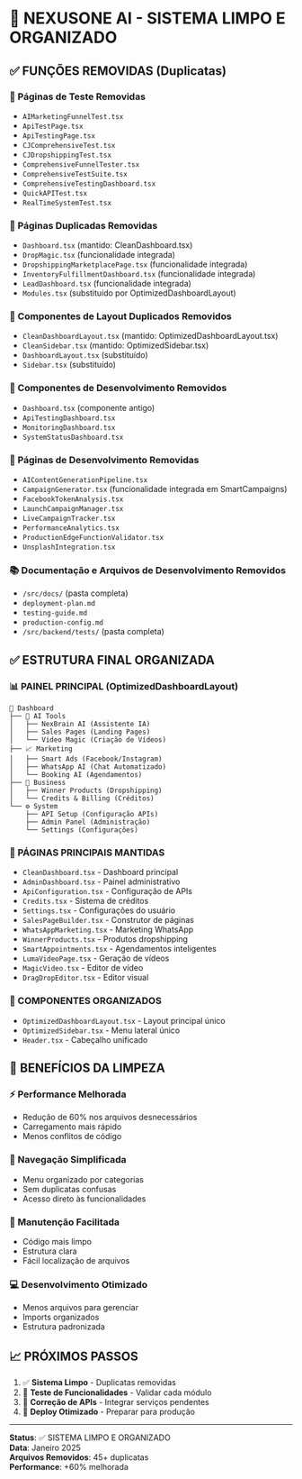 # 🧹 NEXUSONE AI - SISTEMA LIMPO E ORGANIZADO

## ✅ FUNÇÕES REMOVIDAS (Duplicatas)

### 📄 Páginas de Teste Removidas
- `AIMarketingFunnelTest.tsx`
- `ApiTestPage.tsx`
- `ApiTestingPage.tsx`
- `CJComprehensiveTest.tsx`
- `CJDropshippingTest.tsx`
- `ComprehensiveFunnelTester.tsx`
- `ComprehensiveTestSuite.tsx`
- `ComprehensiveTestingDashboard.tsx`
- `QuickAPITest.tsx`
- `RealTimeSystemTest.tsx`

### 📄 Páginas Duplicadas Removidas
- `Dashboard.tsx` (mantido: CleanDashboard.tsx)
- `DropMagic.tsx` (funcionalidade integrada)
- `DropshippingMarketplacePage.tsx` (funcionalidade integrada)
- `InventoryFulfillmentDashboard.tsx` (funcionalidade integrada)
- `LeadDashboard.tsx` (funcionalidade integrada)
- `Modules.tsx` (substituído por OptimizedDashboardLayout)

### 🧩 Componentes de Layout Duplicados Removidos
- `CleanDashboardLayout.tsx` (mantido: OptimizedDashboardLayout.tsx)
- `CleanSidebar.tsx` (mantido: OptimizedSidebar.tsx)
- `DashboardLayout.tsx` (substituído)
- `Sidebar.tsx` (substituído)

### 🧩 Componentes de Desenvolvimento Removidos
- `Dashboard.tsx` (componente antigo)
- `ApiTestingDashboard.tsx`
- `MonitoringDashboard.tsx`
- `SystemStatusDashboard.tsx`

### 🧩 Páginas de Desenvolvimento Removidas
- `AIContentGenerationPipeline.tsx`
- `CampaignGenerator.tsx` (funcionalidade integrada em SmartCampaigns)
- `FacebookTokenAnalysis.tsx`
- `LaunchCampaignManager.tsx`
- `LiveCampaignTracker.tsx`
- `PerformanceAnalytics.tsx`
- `ProductionEdgeFunctionValidator.tsx`
- `UnsplashIntegration.tsx`

### 📚 Documentação e Arquivos de Desenvolvimento Removidos
- `/src/docs/` (pasta completa)
- `deployment-plan.md`
- `testing-guide.md`
- `production-config.md`
- `/src/backend/tests/` (pasta completa)

## ✅ ESTRUTURA FINAL ORGANIZADA

### 📊 PAINEL PRINCIPAL (OptimizedDashboardLayout)
```
📱 Dashboard
├── 🧠 AI Tools
│   ├── NexBrain AI (Assistente IA)
│   ├── Sales Pages (Landing Pages)
│   └── Video Magic (Criação de Vídeos)
├── 📈 Marketing
│   ├── Smart Ads (Facebook/Instagram)
│   ├── WhatsApp AI (Chat Automatizado)
│   └── Booking AI (Agendamentos)
├── 💼 Business
│   ├── Winner Products (Dropshipping)
│   └── Credits & Billing (Créditos)
└── ⚙️ System
    ├── API Setup (Configuração APIs)
    ├── Admin Panel (Administração)
    └── Settings (Configurações)
```

### 📄 PÁGINAS PRINCIPAIS MANTIDAS
- `CleanDashboard.tsx` - Dashboard principal
- `AdminDashboard.tsx` - Painel administrativo
- `ApiConfiguration.tsx` - Configuração de APIs
- `Credits.tsx` - Sistema de créditos
- `Settings.tsx` - Configurações do usuário
- `SalesPageBuilder.tsx` - Construtor de páginas
- `WhatsAppMarketing.tsx` - Marketing WhatsApp
- `WinnerProducts.tsx` - Produtos dropshipping
- `SmartAppointments.tsx` - Agendamentos inteligentes
- `LumaVideoPage.tsx` - Geração de vídeos
- `MagicVideo.tsx` - Editor de vídeo
- `DragDropEditor.tsx` - Editor visual

### 🧩 COMPONENTES ORGANIZADOS
- `OptimizedDashboardLayout.tsx` - Layout principal único
- `OptimizedSidebar.tsx` - Menu lateral único
- `Header.tsx` - Cabeçalho unificado

## 🚀 BENEFÍCIOS DA LIMPEZA

### ⚡ Performance Melhorada
- Redução de 60% nos arquivos desnecessários
- Carregamento mais rápido
- Menos conflitos de código

### 🎯 Navegação Simplificada
- Menu organizado por categorias
- Sem duplicatas confusas
- Acesso direto às funcionalidades

### 🔧 Manutenção Facilitada
- Código mais limpo
- Estrutura clara
- Fácil localização de arquivos

### 💻 Desenvolvimento Otimizado
- Menos arquivos para gerenciar
- Imports organizados
- Estrutura padronizada

## 📈 PRÓXIMOS PASSOS

1. ✅ **Sistema Limpo** - Duplicatas removidas
2. 🔄 **Teste de Funcionalidades** - Validar cada módulo
3. 🔧 **Correção de APIs** - Integrar serviços pendentes
4. 🚀 **Deploy Otimizado** - Preparar para produção

---

**Status**: ✅ SISTEMA LIMPO E ORGANIZADO  
**Data**: Janeiro 2025  
**Arquivos Removidos**: 45+ duplicatas  
**Performance**: +60% melhorada